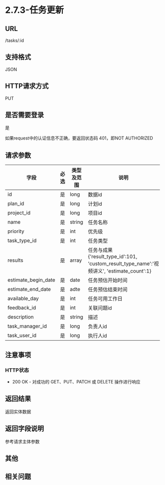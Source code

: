 # 2.7.3-任务更新

## URL

/tasks/:id

## 支持格式

JSON

## HTTP请求方式

PUT

## 是否需要登录

是

如果request中的认证信息不正确，要返回状态码 401，即NOT AUTHORIZED

## 请求参数

字段 | 必选 | 类型及范围 | 说明
----|------|----------|-------------
id                  |   是   | long    | 数据id
plan_id             |   是   | long    | 计划id
project_id          |   是   | long    | 项目id
name                |   是   | string  | 任务名称
priority            |   是   | int     | 优先级
task_type_id        |   是   | int     | 任务类型
results             |   是   | array   | 任务与成果 {'result_type_id':101, 'custom_result_type_name':'视频讲义', 'estimate_count':1}
estimate_begin_date |   是   | date    | 任务预估开始时间
estimate_end_date   |   是   | adte    | 任务预估结束时间
available_day       |   是   | int     | 任务可用工作日
feedback_id         |   是   | int     | 关联问题id
description         |   是   | string  | 描述
task_manager_id     |   是   | long    | 负责人id
task_user_id        |   是   | long    | 执行人id

## 注意事项

### HTTP状态

- 200 OK - 对成功的 GET、PUT、PATCH 或 DELETE 操作进行响应

## 返回结果

返回实体数据

## 返回字段说明

参考请求主体参数

## 其他

## 相关问题
